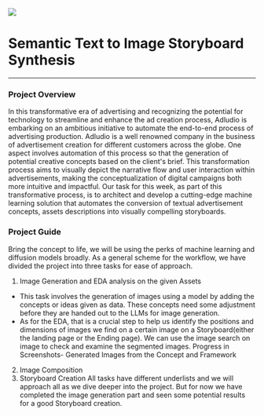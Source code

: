 <img src = "https://camo.githubusercontent.com/3cefee189432defff4cb59838ead898a2bd661cd4b475e25391c87edd2241782/68747470733a2f2f7374617469632e7769787374617469632e636f6d2f6d656469612f3038316535625f35353533383033666465656334636262383137656434653835653138393962327e6d76322e706e672f76312f66696c6c2f775f3234362c685f3130362c616c5f632c715f38352c75736d5f302e36365f312e30305f302e30312c656e635f6175746f2f313025323041636164656d7925323046412d30322532302d2532307472616e73706172656e742532306261636b67726f756e642532302d25323063726f707065642e706e67">

# Semantic Text to Image Storyboard Synthesis
***

### Project Overview
In this transformative era of advertising and recognizing the potential for technology to
streamline and enhance the ad creation process, Adludio is embarking on an
ambitious initiative to automate the end-to-end process of advertising production.
Adludio is a well renowned company in the business of advertisement creation for
different customers across the globe.
One aspect involves automation of this process so that the generation of potential
creative concepts based on the client's brief.
This transformation process aims to visually depict the narrative flow and user
interaction within advertisements, making the conceptualization of digital campaigns
both more intuitive and impactful.
Our task for this week, as part of this transformative process, is to architect and
develop a cutting-edge machine learning solution that automates the conversion of
textual advertisement concepts, assets descriptions into visually compelling
storyboards.

### Project Guide
Bring the concept to life, we will be using the perks of machine learning and diffusion
models broadly.
As a general scheme for the workflow, we have divided the project into three tasks for
ease of approach.
1) Image Generation and EDA analysis on the given Assets

- This task involves the generation of images using a model by adding the
concepts or ideas given as data. These concepts need some adjustment before
they are handed out to the LLMs for image generation.
- As for the EDA, that is a crucial step to help us identify the positions and
dimensions of images we find on a certain image on a Storyboard(either the
landing page or the Ending page). We can use the image search on image to
check and examine the segmented images.
Progress in Screenshots- Generated Images from the Concept and
Framework
2) Image Composition
3) Storyboard Creation
All tasks have different underlists and we will approach all as we dive deeper into the project. But for now we have completed the image generation part and seen some potential results for a good Storyboard creation.
